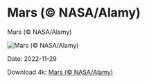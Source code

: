 # Mars (© NASA/Alamy)

Mars (© NASA/Alamy)

![Mars (© NASA/Alamy)](https://bing.com/th?id=OHR.RedPlanetDay_EN-US9693219784_UHD.jpg&w=1024&h=576)

Date: 2022-11-29

Download 4k: [Mars (© NASA/Alamy)](https://bing.com/th?id=OHR.RedPlanetDay_EN-US9693219784_UHD.jpg)


